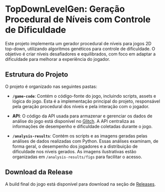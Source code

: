 # TopDownLevelGen: Geração Procedural de Níveis com Controle de Dificuldade

Este projeto implementa um gerador procedural de níveis para jogos 2D top-down, utilizando algoritmos genéticos para controle de dificuldade. O objetivo é criar níveis desafiadores e equilibrados, com foco em adaptar a dificuldade para melhorar a experiência do jogador.

## Estrutura do Projeto

O projeto é organizado nas seguintes pastas:

- **`/game-code`**: Contém o código-fonte do jogo, incluindo scripts, assets e lógica do jogo. Esta é a implementação principal do projeto, responsável pela geração procedural dos níveis e pela interação com o jogador.

- **API**: O código da API usada para armazenar e gerenciar os dados de análise do jogo está disponível no [Glitch](https://glitch.com/edit/#!/game-runs). A API centraliza as informações de desempenho e dificuldade coletadas durante o jogo.

- **`/analysis-results`**: Contém os scripts e as imagens geradas pelas análises de dados realizadas com Python. Essas análises examinam, de forma geral, o desempenho dos jogadores e a distribuição de dificuldade nos níveis gerados. As imagens ilustrativas estão organizadas em `/analysis-results/figs` para facilitar o acesso.

## Download da Release

A build final do jogo está disponível para download na seção de [Releases](https://github.com/JonathanYuri/TopDownLevelGen/releases/tag/v1.0).
